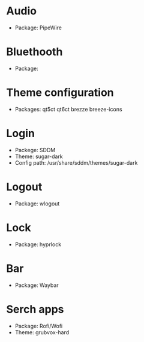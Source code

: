 # Audio
- Package: PipeWire
# Bluethooth
- Package: 
# Theme configuration
- Packages: qt5ct qt6ct brezze breeze-icons
# Login
- Packege: SDDM
- Theme: sugar-dark
- Config path: /usr/share/sddm/themes/sugar-dark
# Logout
- Package: wlogout
# Lock
- Package: hyprlock
# Bar
- Package: Waybar
# Serch apps
- Package: Rofi/Wofi
- Theme: grubvox-hard